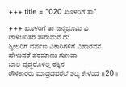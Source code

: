 +++
title = "020 ಖೂಳರಿಗೆ ತಾ"

+++
ಖೂಳರಿಗೆ ತಾ ಜನ್ಮಭೂಮಿ ವಿ  
ಟಾಳಚರಿತರ ತೌರುಮನೆ ದು  
ಶ್ಶೀಲರಿಗೆ ದರ್ಪಣ ವಿಕಾರಿಗಳಿಗೆ ವಿಹಾರವನ  
ಹೇಳುವರೆ ಪರಮಾಣು ಗುಣವಾ  
ಬಾಲ ವೃದ್ಧರೊಳಿಲ್ಲ ಠಕ್ಕಿನ  
ಠೌಳಿಕಾರರು ಮಾದ್ರದವರೆಲೆ ಶಲ್ಯ ಕೇಳೆಂದ      ॥20॥